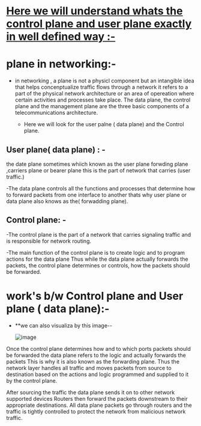# [Here we will understand whats the control plane and user plane exactly in well defined way :-]()

# plane in networking:- 
 - in networking , a plane is not a physicl component but an intangible idea that helps concenptualize traffic flows through a network  it refers to a part of the physical network architecture or an area of opereation where certain activities and processes take place. The data plane, the control plane and the management plane are the three basic components of a telecommunications architecture.

    - Here we will look  for the user palne ( data plane) and the Control plane.


## User plane( data plane) : - 
  the  date plane sometimes whiich  known as the user plane forwding plane ,carriers plane or bearer plane this is the part of network that carries 
  (user traffic.)

  
  -The data plane controls all the functions and processes that determine how to 
   forward packets from one interface to another thats why user plane or data plane also knows as the( forwadding plane).
    



## Control  plane: - 
  -The control plane is the part of a network that carries signaling traffic and is responsible for network routing. 

 
   -The main function of the control plane is to create logic and to program actions 
    for the data plane Thus while the data plane actually forwards the packets, the 
    control plane determines or controls, how the packets should be forwarded.





# work's b/w Control plane and User plane ( data plane):-
   - **we can  also visualiza by this image--

     
     ![image](https://github.com/Rjesh2006/CP-UP.breif/assets/143868643/55f8848f-4f13-4a9e-9ba6-b90dc268a3d3)

     
Once the control plane determines how and to which ports packets should be forwarded the data 
plane refers to the logic and actually forwards the 
packets This is why it is also known as the forwarding plane. Thus the network layer handles all traffic and moves packets from source to destination based on the actions and logic programmed and supplied to it by the control plane.

After sourcing the traffic the data plane sends it on to other network supported devices Routers 
then forward the packets downstream to their 
appropriate destinations. All data plane packets go through routers and the traffic is tightly controlled to protect the network from malicious network 
traffic.
